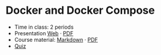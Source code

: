 # Docker and Docker Compose

- Time in class: 2 periods
- Presentation
  [Web](https://heig-vd-dai-course.github.io/heig-vd-dai-course/06-docker-and-docker-compose/)
  ·
  [PDF](https://heig-vd-dai-course.github.io/heig-vd-dai-course/06-docker-and-docker-compose/06-docker-and-docker-compose-presentation.pdf)
- Course material: [Markdown](./COURSE_MATERIAL.md) ·
  [PDF](https://heig-vd-dai-course.github.io/heig-vd-dai-course/06-docker-and-docker-compose/06-docker-and-docker-compose-course-material.pdf)
- [Quiz](https://quiz.beescreens.ch/quiz?url=https://raw.githubusercontent.com/heig-vd-dai-course/heig-vd-dai-course/main/06-docker-and-docker-compose/quiz.yaml)
